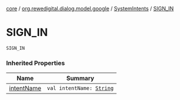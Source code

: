 [core](../../index.md) / [org.rewedigital.dialog.model.google](../index.md) / [SystemIntents](index.md) / [SIGN_IN](./-s-i-g-n_-i-n.md)

# SIGN_IN

`SIGN_IN`

### Inherited Properties

| Name | Summary |
|---|---|
| [intentName](intent-name.md) | `val intentName: `[`String`](https://kotlinlang.org/api/latest/jvm/stdlib/kotlin/-string/index.html) |
